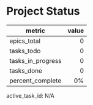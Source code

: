 # Project Status

| metric            | value |
|-------------------|------:|
| epics_total       | 0 |
| tasks_todo        | 0 |
| tasks_in_progress | 0 |
| tasks_done        | 0 |
| percent_complete  | 0% |

active_task_id: N/A
